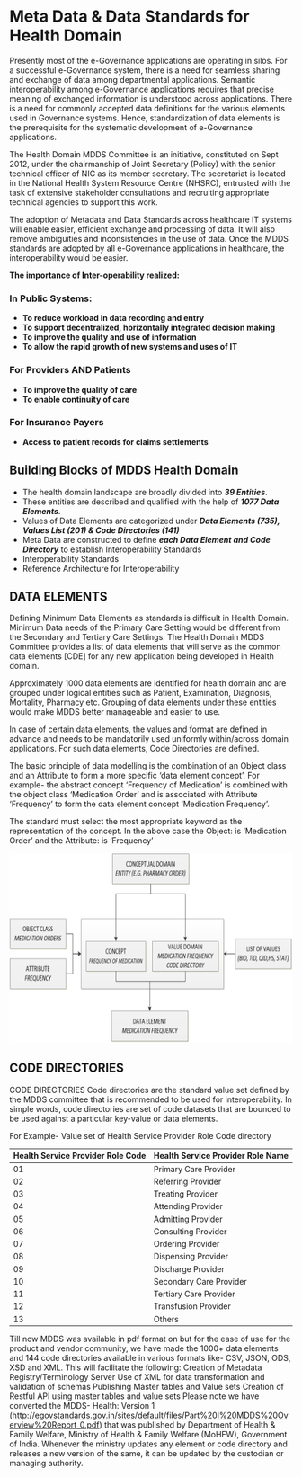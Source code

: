 

# Meta Data & Data Standards for Health Domain

Presently most of the e-Governance applications are operating in silos. For a successful e-Governance system, there is a need for seamless sharing and exchange of data among departmental applications. Semantic interoperability among e-Governance applications requires that precise meaning of exchanged information is understood across applications. There is a need for commonly accepted data definitions for the various elements used in Governance systems. Hence, standardization of data elements is the prerequisite for the systematic development of e-Governance applications.

The Health Domain MDDS Committee is an initiative, constituted on Sept 2012, under the chairmanship of Joint Secretary (Policy) with the senior technical officer of NIC as its member secretary. The secretariat is located in the National Health System Resource Centre (NHSRC), entrusted with the task of extensive stakeholder consultations and recruiting appropriate technical agencies to support this work. 

The adoption of Metadata and Data Standards across healthcare IT systems will enable easier, efficient exchange and processing of data. It will also remove ambiguities and inconsistencies in the use of data. Once the MDDS standards are adopted by all e-Governance applications in healthcare, the interoperability would be easier.  

**The importance of Inter-operability realized:**



### In Public Systems:
*   **To reduce workload in data recording and entry**
*   **To support decentralized, horizontally integrated decision making**
*   **To improve the quality and use of information**
*   **To allow the rapid growth of new systems and uses of IT**
### For Providers AND  Patients
*   **To improve the quality of care**
*   **To enable continuity of care**
### For Insurance Payers
*   **Access to patient records for claims settlements**

## Building Blocks of MDDS Health Domain

*   The health domain landscape are broadly divided into **_39 Entities_**. 
*   These entities are described and qualified with the help of **_1077 Data Elements_**.
*   Values of Data Elements are categorized under **_Data Elements (735), Values List (201) & Code Directories (141)_**
*   Meta Data are constructed to define **_each Data Element and Code Directory_** to establish Interoperability Standards
*   Interoperability Standards
*   Reference Architecture for Interoperability 

## DATA ELEMENTS

Defining Minimum Data Elements as standards is difficult in Health Domain. Minimum Data needs of the Primary Care Setting would be different from the Secondary and Tertiary Care Settings. The Health Domain MDDS Committee provides a list of data elements that will serve as the common data elements [CDE] for any new application being developed in Health domain.

Approximately 1000 data elements are identified for health domain and are grouped under logical entities such as Patient, Examination, Diagnosis, Mortality, Pharmacy etc. Grouping of data elements under these entities would make MDDS better manageable and easier to use. 

In case of certain data elements, the values and format are defined in advance and needs to be mandatorily used uniformly within/across domain applications. For such data elements, Code Directories are defined.

The basic principle of data modelling is the combination of an Object class and an Attribute to form a more specific ‘data element concept’. For example- the abstract concept ‘Frequency of Medication’ is combined with the object class ‘Medication Order’ and is associated with Attribute ‘Frequency’ to form the data element concept ‘Medication Frequency’.
 

The standard must select the most appropriate keyword as the representation of the concept. In the above case the Object: is ‘Medication Order’ and the Attribute: is ‘Frequency’

![diagram](https://github.com/vedpr625/doc/blob/master/diagram%20(1).png?raw=true)


## CODE DIRECTORIES

CODE DIRECTORIES
Code directories are the standard value set defined by the MDDS committee that is recommended to be used for interoperability. 
In simple words, code directories are set of code datasets that are bounded to be used against a particular key-value or data elements. 

For Example- Value set of Health Service Provider Role Code directory 


|  Health Service Provider Role Code | Health Service Provider Role Name  |  
|----|----------------------|
| 01 | Primary Care Provider|
| 02 |Referring Provider|
| 03 |Treating Provider|
| 04 | Attending Provider|
| 05 |Admitting Provider|
| 06 |Consulting Provider|
| 07 |Ordering Provider|
| 08 |Dispensing Provider|
| 09 |Discharge Provider|
| 10 |Secondary Care Provider|
| 11 |Tertiary Care Provider|
| 12 |Transfusion Provider|
| 13 |Others


Till now MDDS was available in pdf format on but for the ease of use for the product and vendor community, we have made the 1000+ data elements and 144 code directories available in various formats like- CSV, JSON, ODS, XSD and XML. 
This will facilitate the following: 
Creation of Metadata Registry/Terminology Server
Use of XML for data transformation and validation of schemas
Publishing Master tables and Value sets
Creation of Restful API using master tables and value sets
Please note we have converted the MDDS- Health: Version 1 (http://egovstandards.gov.in/sites/default/files/Part%20I%20MDDS%20Overview%20Report_0.pdf) that was published by Department of Health & Family Welfare, Ministry of Health & Family Welfare (MoHFW), Government of India.  Whenever the ministry updates any element or code directory and releases a new version of the same, it can be updated by the custodian or managing authority. 

